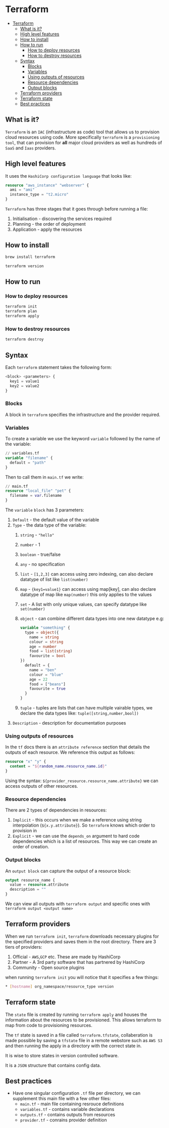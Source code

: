# Terraform

- [Terraform](#terraform)
  - [What is it?](#what-is-it)
  - [High level features](#high-level-features)
  - [How to install](#how-to-install)
  - [How to run](#how-to-run)
    - [How to deploy resources](#how-to-deploy-resources)
    - [How to destroy resources](#how-to-destroy-resources)
  - [Syntax](#syntax)
    - [Blocks](#blocks)
    - [Variables](#variables)
    - [Using outputs of resources](#using-outputs-of-resources)
    - [Resource dependencies](#resource-dependencies)
    - [Output blocks](#output-blocks)
  - [Terraform providers](#terraform-providers)
  - [Terraform state](#terraform-state)
  - [Best practices](#best-practices)

## What is it?

`Terraform` is an `IAC` (infrastructure as code) tool that allows us to provision cloud resources using code. More specifically `terraform` is a `provisioning tool`, that can provision for **all** major cloud providers as well as hundreds of `SaaS` and `Iaas` providers.

## High level features

It uses the `HashiCorp configuration language` that looks like:

```tf
resource "aws_instance" "webserver" {
  ami = "ami"
  instance_type = "t2.micro"
}
```

`Terraform` has three stages that it goes through before running a file:

1. Initialisation - discovering the services required
2. Planning - the order of deployment
3. Application - apply the resources

## How to install

```sh
brew install terraform

terraform version
```

## How to run

### How to deploy resources

```sh
terraform init
terraform plan
terraform apply
```

### How to destroy resources

```sh
terraform destroy
```

## Syntax

Each `terraform` statement takes the following form:

```tf
<block> <parameters> {
  key1 = value1
  key2 = value2
}
```

### Blocks

A block in `terraform` specifies the infrastructure and the provider required.

### Variables

To create a variable we use the keyword `variable` followed by the name of the variable:

```tf
// variables.tf
variable "filename" {
  default = "path"
}
```

Then to call them in `main.tf` we write:

```tf
// main.tf
resource "local_file" "pet" {
  filename = var.filename
}
```

The `variable` `block` has 3 parameters:

1. `Default` - the default value of the variable
2. `Type` - the data type of the variable:
   1. `string` - ```"hello"```
   2. `number` - 1
   3. `boolean` - true/false
   4. `any` - no specification
   5. `list` - `[1,2,3]` can access using zero indexing, can also declare datatype of list like `list(number)`
   6. `map` - ```{key1=value1}``` can access using map[key], can also declare datatype of map like `map(number)` this only applies to the values
   7. `set` - A list with only unique values, can specify datatype like `set(number)`
   8. `object` - can combine different data types into one new datatype e.g:

      ```tf
      variable "something" {
        type = object({
          name = string
          colour = string
          age = number
          food = list(string)
          favourite = bool
      })
        default = {
          name = "ben"
          colour = "blue"
          age = 22
          food = ["beans"]
          favourite = true
        }
      }
      ```

   9. `tuple` - tuples are lists that can have multiple vairable types, we declare the data types like: `tuple([string,number,bool])`
3. `Description` - description for documentation purposes

### Using outputs of resources

In the `tf` docs there is an `attribute reference` section that details the outputs of each resource. We reference this output as follows:

```tf
resource "x" "y" {
  content = "${random_name.resource_name.id}"
}
```

Using the syntax: `${provider_resource.resource_name.attribute}` we can access outputs of other resources.

### Resource dependencies

There are 2 types of dependencies in resources:

1. `Implicit` - this occurs when we make a reference using string interpolation (`${x.y.attribute}`). So `terraform` knows which order to provision in
2. `Explicit` - we can use the `depends_on` argument to hard code dependencies which is a list of resources. This way we can create an order of creation.

### Output blocks

An `output block` can capture the output of a resource block:

```tf
output resource_name {
  value = resource.attribute
  description = ""
}
```

We can view all outputs with `terraform output` and specific ones with `terraform output <output name>`

## Terraform providers

When we run `terraform init`, `terraform` downloads necessary plugins for the specified providers and saves them in the root directory. There are 3 tiers of providers:

1. Official - `AWS`,`GCP` etc. These are made by HashiCorp
2. Partner - A 3rd party software that has partnered by HashiCorp
3. Community - Open source plugins

when running `terraform init` you will notice that it specifies a few things:

```sh
* [hostname] org_namespace/resource_type version
```

## Terraform state

The `state` file is created by running `terraform apply` and houses the information about the resources to be provisioned. This allows terraform to map from code to provisioning resources.

The `tf` state is saved in a file called `terraform.tfstate`, collaberation is made possible by saving a `tfstate` file in a remote webstore such as `AWS S3` and then running the apply in a directory with the correct state in.

It is wise to store states in version controlled software.

It is a `JSON` structure that contains config data.

## Best practices

- Have one singular configuration `.tf` file per directory, we can supplement this main file with a few other files:
  - `main.tf` - main file containing resrouce definitions
  - `variables.tf` - contains variable declarations
  - `outputs.tf` - contains outputs from resources
  - `provider.tf` - conrains provider definition
